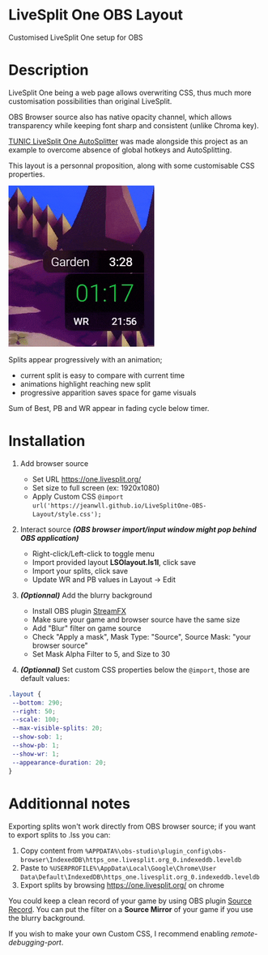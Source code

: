 # LiveSplit One OBS Layout

Customised LiveSplit One setup for OBS

# Description

LiveSplit One being a web page allows overwriting CSS, thus much more customisation possibilities than original LiveSplit.

OBS Browser source also has native opacity channel, which allows transparency while keeping font sharp and consistent (unlike Chroma key).

[TUNIC LiveSplit One AutoSplitter](https://github.com/jeanwll/TUNIC-LiveSplitOne-AutoSplitter) was made alongside this project as an example to overcome absence of global hotkeys and AutoSplitting.

This layout is a personnal proposition, along with some customisable CSS properties.

![Preview](/preview.gif)

Splits appear progressively with an animation;
- current split is easy to compare with current time
- animations highlight reaching new split
- progressive apparition saves space for game visuals

Sum of Best, PB and WR appear in fading cycle below timer.

# Installation

1. Add browser source
    - Set URL https://one.livesplit.org/
    - Set size to full screen (ex: 1920x1080)
    - Apply Custom CSS `@import url('https://jeanwll.github.io/LiveSplitOne-OBS-Layout/style.css');`

2. Interact source ***(OBS browser import/input window might pop behind OBS application)***
    - Right-click/Left-click to toggle menu
    - Import provided layout **LSOlayout.ls1l**, click save
    - Import your splits, click save
    - Update WR and PB values in Layout → Edit

3. ***(Optionnal)*** Add the blurry background
    - Install OBS plugin [StreamFX](https://obsproject.com/forum/resources/streamfx-for-obs%C2%AE-studio.578/)
    - Make sure your game and browser source have the same size
    - Add "Blur" filter on game source
    - Check "Apply a mask", Mask Type: "Source", Source Mask: "your browser source"
    - Set Mask Alpha Filter to 5, and Size to 30
 
 4. ***(Optionnal)*** Set custom CSS properties below the `@import`, those are default values:
 ```css
.layout {
  --bottom: 290;
  --right: 50;
  --scale: 100;
  --max-visible-splits: 20;
  --show-sob: 1;
  --show-pb: 1;
  --show-wr: 1;
  --appearance-duration: 20;
}
```

# Additionnal notes

Exporting splits won't work directly from OBS browser source; if you want to export splits to .lss you can:
1. Copy content from
`%APPDATA%\obs-studio\plugin_config\obs-browser\IndexedDB\https_one.livesplit.org_0.indexeddb.leveldb`
2. Paste to
`%USERPROFILE%\AppData\Local\Google\Chrome\User Data\Default\IndexedDB\https_one.livesplit.org_0.indexeddb.leveldb`
3. Export splits by browsing https://one.livesplit.org/ on chrome

You could keep a clean record of your game by using OBS plugin [Source Record](https://obsproject.com/forum/resources/source-record.1285/).
You can put the filter on a **Source Mirror** of your game if you use the blurry background.

If you wish to make your own Custom CSS, I recommend enabling *remote-debugging-port*.

